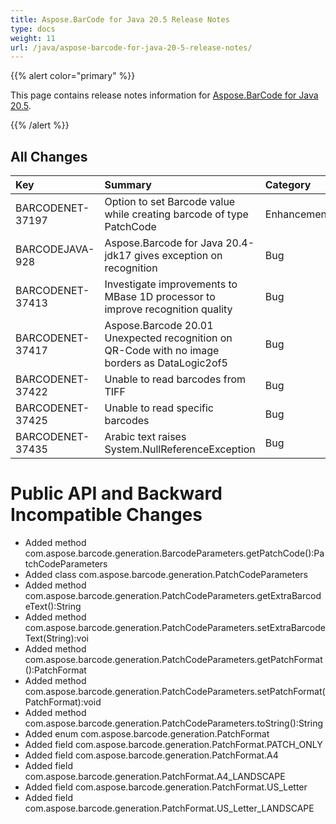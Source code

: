 ```yaml
---
title: Aspose.BarCode for Java 20.5 Release Notes
type: docs
weight: 11
url: /java/aspose-barcode-for-java-20-5-release-notes/
---
```


{{% alert color="primary" %}} 

This page contains release notes information for [Aspose.BarCode for Java 20.5](https://downloads.aspose.com/barcode/java/new-releases/aspose.barcode-for-java-20.5/).

{{% /alert %}} 
## **All Changes**

|**Key**|**Summary**|**Category**|
| :- | :- | :- |
|BARCODENET-37197|Option to set Barcode value while creating barcode of type PatchCode|Enhancement|
|BARCODEJAVA-928|Aspose.Barcode for Java 20.4-jdk17 gives exception on recognition|Bug|
|BARCODENET-37413|Investigate improvements to MBase 1D processor to improve recognition quality|Bug|
|BARCODENET-37417|Aspose.Barcode 20.01 Unexpected recognition on QR-Code with no image borders as DataLogic2of5|Bug|
|BARCODENET-37422|Unable to read barcodes from TIFF|Bug|
|BARCODENET-37425|Unable to read specific barcodes|Bug|
|BARCODENET-37435|Arabic text raises System.NullReferenceException|Bug|

# **Public API and Backward Incompatible Changes**
- Added method com.aspose.barcode.generation.BarcodeParameters.getPatchCode():PatchCodeParameters
- Added class com.aspose.barcode.generation.PatchCodeParameters
- Added method com.aspose.barcode.generation.PatchCodeParameters.getExtraBarcodeText():String
- Added method com.aspose.barcode.generation.PatchCodeParameters.setExtraBarcodeText(String):voi
- Added method com.aspose.barcode.generation.PatchCodeParameters.getPatchFormat():PatchFormat
- Added method com.aspose.barcode.generation.PatchCodeParameters.setPatchFormat(PatchFormat):void
- Added method com.aspose.barcode.generation.PatchCodeParameters.toString():String
- Added enum com.aspose.barcode.generation.PatchFormat
- Added field com.aspose.barcode.generation.PatchFormat.PATCH_ONLY
- Added field com.aspose.barcode.generation.PatchFormat.A4
- Added field com.aspose.barcode.generation.PatchFormat.A4_LANDSCAPE
- Added field com.aspose.barcode.generation.PatchFormat.US_Letter
- Added field com.aspose.barcode.generation.PatchFormat.US_Letter_LANDSCAPE